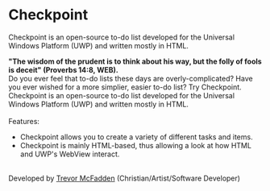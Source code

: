# Checkpoint
Checkpoint is an open-source to-do list developed for the Universal Windows Platform (UWP) and written mostly in HTML.

<b>"The wisdom of the prudent is to think about his way, but the folly of fools is deceit" (Proverbs 14:8, WEB).</b>
<br>
Do you ever feel that to-do lists these days are overly-complicated? Have you ever wished for a more simplier, easier to-do list? Try Checkpoint. Checkpoint is an open-source to-do list developed for the Universal Windows Platform (UWP) and written mostly in HTML.
<br>
<br>
Features:
- Checkpoint allows you to create a variety of different tasks and items.
- Checkpoint is mainly HTML-based, thus allowing a look at how HTML and UWP's WebView interact.
<br>
Developed by <a href="https://www.trevormcfadden.com">Trevor McFadden</a> (Christian/Artist/Software Developer)
